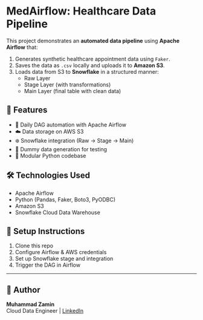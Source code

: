 # MedAirflow: Healthcare Data Pipeline

This project demonstrates an **automated data pipeline** using **Apache Airflow** that:

1. Generates synthetic healthcare appointment data using `Faker`.
2. Saves the data as `.csv` locally and uploads it to **Amazon S3**.
3. Loads data from S3 to **Snowflake** in a structured manner:
   - Raw Layer
   - Stage Layer (with transformations)
   - Main Layer (final table with clean data)

## 📌 Features

- 🔁 Daily DAG automation with Apache Airflow
- ☁️ Data storage on AWS S3
- ❄️ Snowflake integration (Raw → Stage → Main)
- 🧪 Dummy data generation for testing
- 🔄 Modular Python codebase

## 🛠️ Technologies Used

- Apache Airflow
- Python (Pandas, Faker, Boto3, PyODBC)
- Amazon S3
- Snowflake Cloud Data Warehouse

## 🚀 Setup Instructions

1. Clone this repo
2. Configure Airflow & AWS credentials
3. Set up Snowflake stage and integration
4. Trigger the DAG in Airflow

---

## 👤 Author

**Muhammad Zamin**  
Cloud Data Engineer | [LinkedIn](https://www.linkedin.com/in/mzamin-dataengnieer/)
